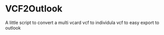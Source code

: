 # VCF2Outlook
A little script to convert a multi vcard vcf to individula vcf to easy export to outlook
